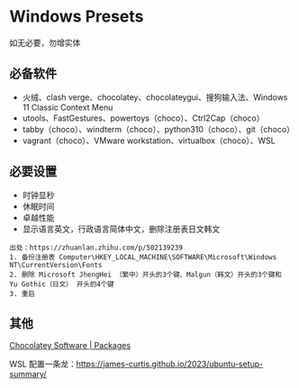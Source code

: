 # Windows Presets

如无必要，勿增实体

## 必备软件
- 火绒、clash verge、chocolatey、chocolateygui、搜狗输入法、Windows 11 Classic Context Menu
- utools、FastGestures、powertoys（choco）、Ctrl2Cap（choco）
- tabby（choco）、windterm（choco）、python310（choco）、git（choco）
- vagrant（choco）、VMware workstation、virtualbox（choco）、WSL

## 必要设置
- 时钟显秒
- 休眠时间
- 卓越性能
- 显示语言英文，行政语言简体中文，删除注册表日文韩文
```
出处：https://zhuanlan.zhihu.com/p/502139239
1. 备份注册表 Computer\HKEY_LOCAL_MACHINE\SOFTWARE\Microsoft\Windows NT\CurrentVersion\Fonts
2. 删除 Microsoft JhengHei （繁中）开头的3个键、Malgun（韩文）开头的3个键和 Yu Gothic（日文） 开头的4个键
3. 重启
```

## 其他

[Chocolatey Software | Packages](https://community.chocolatey.org/packages)

WSL 配置一条龙：https://james-curtis.github.io/2023/ubuntu-setup-summary/
